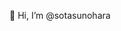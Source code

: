 👋 Hi, I’m @sotasunohara


<!---
sotasunohara/sotasunohara is a ✨ special ✨ repository because its `README.md` (this file) appears on your GitHub profile.
You can click the Preview link to take a look at your changes.
--->
